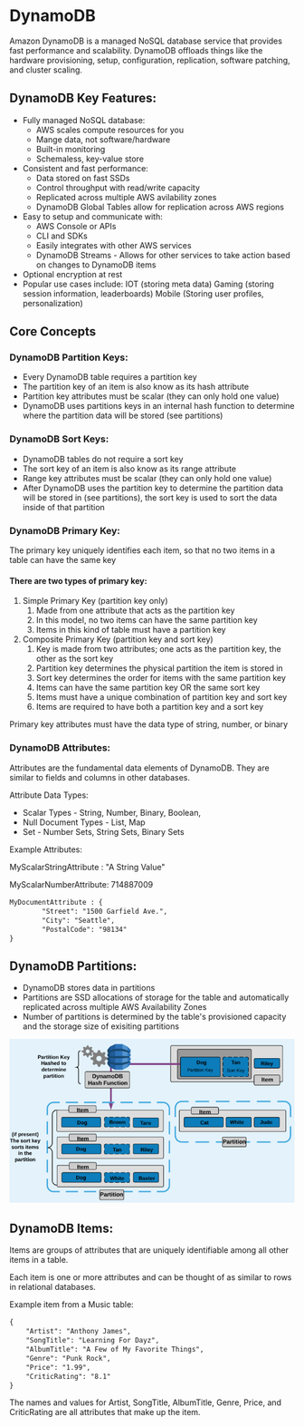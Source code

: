 # DynamoDB

Amazon DynamoDB is a managed NoSQL database service that provides fast performance and scalability. DynamoDB offloads things like the hardware provisioning, setup, configuration, replication, software patching, and cluster scaling.

## DynamoDB Key Features:

* Fully managed NoSQL database: 
  * AWS scales compute resources for you 
  * Mange data, not software/hardware 
  * Built-in monitoring 
  * Schemaless, key-value store 
* Consistent and fast performance: 
  * Data stored on fast SSDs 
  * Control throughput with read/write capacity 
  * Replicated across multiple AWS avilability zones 
  * DynamoDB Global Tables allow for replication across AWS regions 
* Easy to setup and communicate with: 
  * AWS Console or APIs 
  * CLI and SDKs 
  * Easily integrates with other AWS services 
  * DynamoDB Streams - Allows for other services to take action based on changes to DynamoDB items 
* Optional encryption at rest 
* Popular use cases include: IOT \(storing meta data\) Gaming \(storing session information, leaderboards\) Mobile \(Storing user profiles, personalization\)

## Core Concepts

### DynamoDB Partition Keys:

* Every DynamoDB table requires a partition key 
* The partition key of an item is also know as its hash attribute 
* Partition key attributes must be scalar \(they can only hold one value\) 
* DynamoDB uses partitions keys in an internal hash function to determine where the partition data will be stored \(see partitions\)

### DynamoDB Sort Keys:

* DynamoDB tables do not require a sort key 
* The sort key of an item is also know as its range attribute 
* Range key attributes must be scalar \(they can only hold one value\) 
* After DynamoDB uses the partition key to determine the partition data will be stored in \(see partitions\), the sort key is used to sort the data inside of that partition

### DynamoDB Primary Key:

The primary key uniquely identifies each item, so that no two items in a table can have the same key

#### There are two types of primary key: 

1. Simple Primary Key \(partition key only\)
   1. Made from one attribute that acts as the partition key 
   2. In this model, no two items can have the same partition key 
   3. Items in this kind of table must have a partition key
2. Composite Primary Key \(partition key and sort key\) 
   1. Key is made from two attributes; one acts as the partition key, the other as the sort key 
   2. Partition key determines the physical partition the item is stored in 
   3. Sort key determines the order for items with the same partition key 
   4. Items can have the same partition key OR the same sort key 
   5. Items must have a unique combination of partition key and sort key 
   6. Items are required to have both a partition key and a sort key

Primary key attributes must have the data type of string, number, or binary

### DynamoDB Attributes:

Attributes are the fundamental data elements of DynamoDB. They are similar to fields and columns in other databases.

Attribute Data Types: 

* Scalar Types - String, Number, Binary, Boolean, 
* Null Document Types - List, Map 
* Set - Number Sets, String Sets, Binary Sets

Example Attributes: 

MyScalarStringAttribute : "A String Value"

MyScalarNumberAttribute: 714887009

```text
MyDocumentAttribute : {
		"Street": "1500 Garfield Ave.",
		"City": "Seattle",
		"PostalCode": "98134"
}
```

## DynamoDB Partitions:

* DynamoDB stores data in partitions 
* Partitions are SSD allocations of storage for the table and automatically replicated across multiple AWS Availability Zones 
* Number of partitions is determined by the table's provisioned capacity and the storage size of exisiting partitions

![](../../../.gitbook/assets/image%20%2811%29.png)

## DynamoDB Items:

Items are groups of attributes that are uniquely identifiable among all other items in a table.

Each item is one or more attributes and can be thought of as similar to rows in relational databases.

Example item from a Music table: 

```text
{       
    "Artist": "Anthony James",
    "SongTitle": "Learning For Dayz",
    "AlbumTitle": "A Few of My Favorite Things",
    "Genre": "Punk Rock",
    "Price": "1.99",
    "CriticRating": "8.1"
}
```

The names and values for Artist, SongTitle, AlbumTitle, Genre, Price, and CriticRating are all attributes that make up the item.



